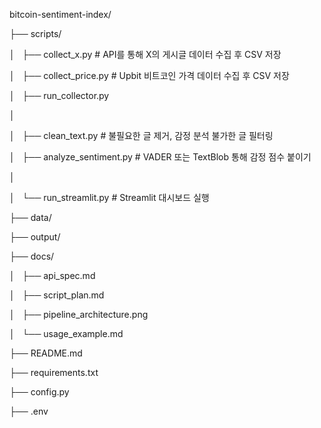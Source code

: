 bitcoin-sentiment-index/

├── scripts/

│   ├── collect_x.py          # API를 통해 X의 게시글 데이터 수집 후 CSV 저장

│   ├── collect_price.py      # Upbit 비트코인 가격 데이터 수집 후 CSV 저장

│   ├── run_collector.py

│

│   ├── clean_text.py         # 불필요한 글 제거, 감정 분석 불가한 글 필터링

│   ├── analyze_sentiment.py  # VADER 또는 TextBlob 통해 감정 점수 붙이기

│

│   └── run_streamlit.py      # Streamlit 대시보드 실행

├── data/

├── output/

├── docs/

│   ├── api_spec.md

│   ├── script_plan.md

│   ├── pipeline_architecture.png

│   └── usage_example.md

├── README.md

├── requirements.txt

├── config.py

├── .env